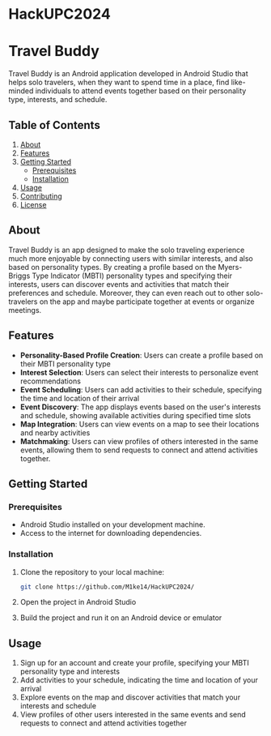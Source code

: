 # HackUPC2024

# Travel Buddy

Travel Buddy is an Android application developed in Android Studio that helps solo travelers, when they want to spend time in a place, find like-minded individuals to attend events together based on their personality type, interests, and schedule.

## Table of Contents

1. [About](#about)
2. [Features](#features)
3. [Getting Started](#getting-started)
    - [Prerequisites](#prerequisites)
    - [Installation](#installation)
4. [Usage](#usage)
5. [Contributing](#contributing)
6. [License](#license)

## About

Travel Buddy is an app designed to make the solo traveling experience much more enjoyable by connecting users with similar interests, and also based on personality types. By creating a profile based on the Myers-Briggs Type Indicator (MBTI) personality types and specifying their interests, users can discover events and activities that match their preferences and schedule. Moreover, they can even reach out to other solo-travelers on the app and maybe participate together at events or organize meetings.

## Features

- **Personality-Based Profile Creation**: Users can create a profile based on their MBTI personality type
- **Interest Selection**: Users can select their interests to personalize event recommendations
- **Event Scheduling**: Users can add activities to their schedule, specifying the time and location of their arrival
- **Event Discovery**: The app displays events based on the user's interests and schedule, showing available activities during specified time slots
- **Map Integration**: Users can view events on a map to see their locations and nearby activities
- **Matchmaking**: Users can view profiles of others interested in the same events, allowing them to send requests to connect and attend activities together.

## Getting Started

### Prerequisites

- Android Studio installed on your development machine.
- Access to the internet for downloading dependencies.

### Installation

1. Clone the repository to your local machine:

    ```bash
    git clone https://github.com/M1ke14/HackUPC2024/
    ```

2. Open the project in Android Studio
3. Build the project and run it on an Android device or emulator

## Usage

1. Sign up for an account and create your profile, specifying your MBTI personality type and interests
2. Add activities to your schedule, indicating the time and location of your arrival
3. Explore events on the map and discover activities that match your interests and schedule
4. View profiles of other users interested in the same events and send requests to connect and attend activities together
